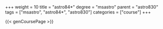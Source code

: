 +++
weight = 10
title = "astro84*"
degree = "msastro"
parent = "astro830"
tags = ["msastro", "astro84*", "astro830"]
categories = ["course"]
+++

{{< genCoursePage >}}
